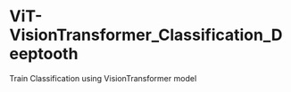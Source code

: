# ViT-VisionTransformer_Classification_Deeptooth
Train Classification using VisionTransformer model
